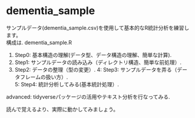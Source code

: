 # dementia_sample

サンプルデータ(dementia_sample.csv)を使用して基本的なR統計分析を練習します。  
構成は. 
dementia_sample.R  
1. Step0: 基本構造の理解(データ型、データ構造の理解、簡単な計算). 
2. Step1: サンプルデータの読み込み（ディレクトリ構造、簡単な前処理）. 
3. Step2: データの整理（型の変更）. 
4: Step3: サンプルデータを弄る（データフレームの扱い方）.   
5: Step4: 統計分析してみる(基本統計処理）.   

advanced: tidyverseパッケージの活用やテキスト分析を行なってみる. 

読んで覚えるより、実際に動かしてみましょう。
